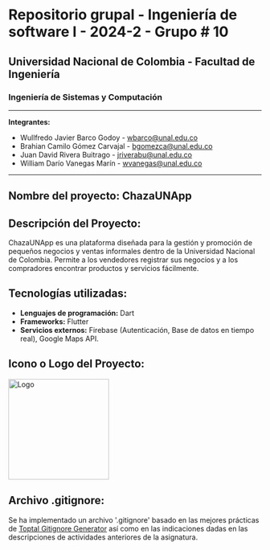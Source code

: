 # Repositorio grupal - Ingeniería de software I - 2024-2 - Grupo # 10
## Universidad Nacional de Colombia - Facultad de Ingeniería
### Ingeniería de Sistemas y Computación
---
**Integrantes:**
* Wullfredo Javier Barco Godoy - wbarco@unal.edu.co
* Brahian Camilo Gómez Carvajal - bgomezca@unal.edu.co
* Juan David Rivera Buitrago - jriverabu@unal.edu.co
* William Darío Vanegas Marín - wvanegas@unal.edu.co
---
**Nombre del proyecto:** ChazaUNApp
---
## Descripción del Proyecto:
ChazaUNApp es una plataforma diseñada para la gestión y promoción de pequeños negocios y ventas informales dentro de la Universidad Nacional de Colombia. Permite a los vendedores registrar sus negocios y a los compradores encontrar productos y servicios fácilmente.

## Tecnologías utilizadas:
- **Lenguajes de programación:** Dart
- **Frameworks:** Flutter
- **Servicios externos:** Firebase (Autenticación, Base de datos en tiempo real), Google Maps API.

## Icono o Logo del Proyecto: 
<img src="Documentación/assets/logo.png" alt="Logo" width="200"/>

## Archivo .gitignore:
Se ha implementado un archivo '.gitignore' basado en las mejores prácticas de [Toptal Gitignore Generator](https://www.toptal.com/developers/gitignore) así como en las indicaciones dadas en las descripciones de actividades anteriores de la asignatura.
